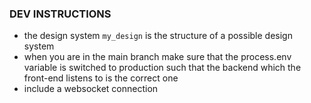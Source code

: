 
### DEV INSTRUCTIONS

- the design system ``my_design`` is the structure of a possible design system
- when you are in the main branch make sure that the process.env variable is switched to 
production such that the backend which the front-end listens to is the correct one 
- include a websocket connection


